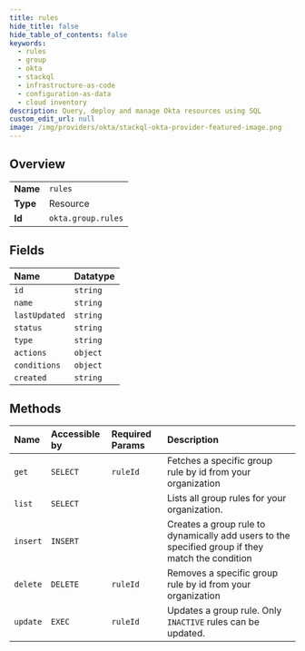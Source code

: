 ```yaml
---
title: rules
hide_title: false
hide_table_of_contents: false
keywords:
  - rules
  - group
  - okta    
  - stackql
  - infrastructure-as-code
  - configuration-as-data
  - cloud inventory
description: Query, deploy and manage Okta resources using SQL
custom_edit_url: null
image: /img/providers/okta/stackql-okta-provider-featured-image.png
---
```

  
    

## Overview
<table><tbody>
<tr><td><b>Name</b></td><td><code>rules</code></td></tr>
<tr><td><b>Type</b></td><td>Resource</td></tr>
<tr><td><b>Id</b></td><td><code>okta.group.rules</code></td></tr>
</tbody></table>

## Fields
| Name | Datatype |
|:-----|:---------|
| `id` | `string` |
| `name` | `string` |
| `lastUpdated` | `string` |
| `status` | `string` |
| `type` | `string` |
| `actions` | `object` |
| `conditions` | `object` |
| `created` | `string` |
## Methods
| Name | Accessible by | Required Params | Description |
|:-----|:--------------|:----------------|:------------|
| `get` | `SELECT` | `ruleId` | Fetches a specific group rule by id from your organization |
| `list` | `SELECT` |  | Lists all group rules for your organization. |
| `insert` | `INSERT` |  | Creates a group rule to dynamically add users to the specified group if they match the condition |
| `delete` | `DELETE` | `ruleId` | Removes a specific group rule by id from your organization |
| `update` | `EXEC` | `ruleId` | Updates a group rule. Only `INACTIVE` rules can be updated. |
